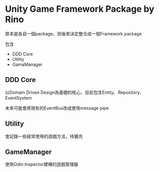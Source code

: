 # Unity Game Framework Package by Rino

原本是各自一個package，但後來決定整合成一個Framework package

包含

* DDD Core
* Utility
* GamaManager

## DDD Core
以Domain Driven Design為基礎的核心，目前包含Entity、Repository、EventSystem

未來可能會將現有的EventBus改成使用message pipe

## Utility
會記錄一些經常使用的遊戲方法，待擴充

## GameManager

使用Odin Inspector建構的遊戲管理器
